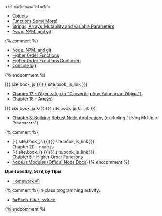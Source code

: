 	<td markdown="block">
* [Objects](slides/js/js-objects.html)
* [Functions Some More!](slides/js/js-functions-addendum.html)
* [Strings, Arrays, Mutability and Variable Parameters](slides/js/js-strings-arrays.html)
* [Node, NPM, and git](slides/js/js-node-npm-debug-git.html)

{% comment %}
* [Node, NPM, and git](slides/02/node-npm-debug-git.html)
* [Higher Order Functions](slides/02/higher-order-functions.html) 
* [Higher Order Functions Continued](slides/04/higher-order-functions-continued.html) 
* [Console.log](slides/02/questions-log.html)

{% endcomment %}

</td>
	<td markdown="block">


[{{ site.book_js }}]({{ site.book_js_link }})

* [Chapter 17 - Objects (up to "Converting Any Value to an Object")](http://speakingjs.com/es5/ch17.html)
* [Chapter 18 - Arrays)](http://speakingjs.com/es5/ch18.html)

[{{ site.book_js_6 }}]({{ site.book_js_6_link }})

* [Chapter 3. Building Robust Node Applications](http://chimera.labs.oreilly.com/books/1234000001808/ch03.html) (excluding "Using Multiple Processors")

{% comment %}
* [{{ site.book_js }}]({{ site.book_js_link }}) <br> Chapter 20 - node.js
* [{{ site.book_js }}]({{ site.book_js_link }}) <br> Chapter 5 - Higher Order Functions
* [Node.js Modules (Official Node Docs)](https://nodejs.org/api/modules.html)
{% endcomment %}

</td>
	<td markdown="block">

__Due Tuesday, 9/19, by 11pm__

* [Homework #1](homework/01.html) 


{% comment %}
In-class programming activity:

* [forEach, filter, reduce](https://docs.google.com/a/nyu.edu/forms/d/e/1FAIpQLSfvbcstf1-IKNVD-YFK77X_zr4ph3f8dYLlo1jBwdNswTwVaQ/viewform)

{% endcomment %}
<!--
* [](assignments/.html)
-->
</td>
